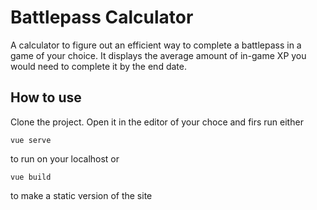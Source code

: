 # Battlepass Calculator

A calculator to figure out an efficient way to complete a battlepass in a game of your choice. It displays the average amount of in-game XP you would need to complete it by the end date.

## How to use

Clone the project. Open it in the editor of your choce and firs run either 
```
vue serve
```
to run on your localhost or
```
vue build
```
to make a static version of the site